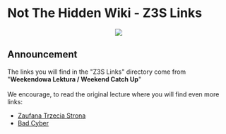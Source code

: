# Not The Hidden Wiki - Z3S Links

<p align="center">
  <img src="https://raw.githubusercontent.com/notthehiddenwiki/NTHW/nthw/.github/companies/Z3S/z3s.png">
</p>

## Announcement

The links you will find in the "Z3S Links" directory come from "**Weekendowa Lektura / Weekend Catch Up**" 
<br><br>We encourage, to read the original lecture where you will find even more links:

* [Zaufana Trzecia Strona](https://zaufanatrzeciastrona.pl/post/tag/weekendowa-lektura/)
* [Bad Cyber](https://badcyber.com/)